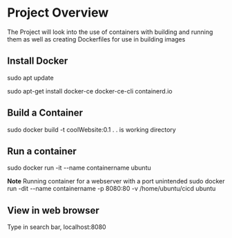 # Project Overview

The Project will look into the use of containers with building and running them as well as 
creating Dockerfiles for use in building images

## Install Docker

sudo apt update

sudo apt-get install docker-ce docker-ce-cli containerd.io

## Build a Container
sudo docker build -t coolWebsite:0.1 .
. is working directory

## Run a container
sudo docker run -it --name containername ubuntu

**Note** Running container for a webserver with a port unintended
sudo docker run -dit --name containername -p 8080:80 -v /home/ubuntu/cicd ubuntu

## View in web browser

Type in search bar, localhost:8080